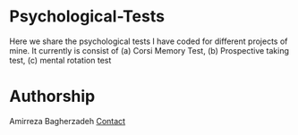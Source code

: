 # Psychological-Tests
Here we share the psychological tests I have coded for different projects of mine. It currently is consist of (a) Corsi Memory Test, (b) Prospective taking test, (c) mental rotation test
# Authorship
Amirreza Bagherzadeh [Contact](mailto:abb6024@psu.edu)
